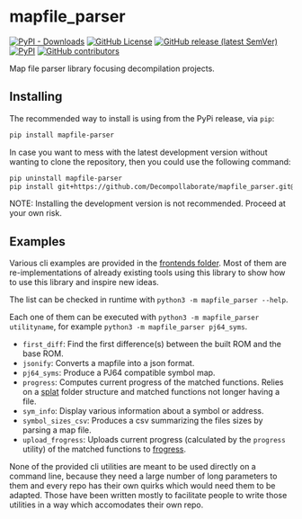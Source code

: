 # mapfile_parser

[![PyPI - Downloads](https://img.shields.io/pypi/dm/mapfile-parser)](https://pypi.org/project/mapfile-parser/)
[![GitHub License](https://img.shields.io/github/license/Decompollaborate/mapfile_parser)](https://github.com/Decompollaborate/mapfile_parser/releases/latest)
[![GitHub release (latest SemVer)](https://img.shields.io/github/v/release/Decompollaborate/mapfile_parser)](https://github.com/Decompollaborate/mapfile_parser/releases/latest)
[![PyPI](https://img.shields.io/pypi/v/mapfile-parser)](https://pypi.org/project/mapfile-parser/)
[![GitHub contributors](https://img.shields.io/github/contributors/Decompollaborate/mapfile_parser?logo=purple)](https://github.com/Decompollaborate/mapfile_parser/graphs/contributors)

Map file parser library focusing decompilation projects.

## Installing

The recommended way to install is using from the PyPi release, via `pip`:

```bash
pip install mapfile-parser
```

In case you want to mess with the latest development version without wanting to clone the repository, then you could use the following command:

```bash
pip uninstall mapfile-parser
pip install git+https://github.com/Decompollaborate/mapfile_parser.git@develop
```

NOTE: Installing the development version is not recommended. Proceed at your own risk.

## Examples

Various cli examples are provided in the [frontends folder](src/mapfile_parser/frontends). Most of them are re-implementations of already existing tools using this library to show how to use this library and inspire new ideas.

The list can be checked in runtime with `python3 -m mapfile_parser --help`.

Each one of them can be executed with `python3 -m mapfile_parser utilityname`, for example `python3 -m mapfile_parser pj64_syms`.

- `first_diff`: Find the first difference(s) between the built ROM and the base ROM.
- `jsonify`: Converts a mapfile into a json format.
- `pj64_syms`: Produce a PJ64 compatible symbol map.
- `progress`: Computes current progress of the matched functions. Relies on a [splat](https://github.com/ethteck/splat) folder structure and matched functions not longer having a file.
- `sym_info`: Display various information about a symbol or address.
- `symbol_sizes_csv`: Produces a csv summarizing the files sizes by parsing a map file.
- `upload_frogress`: Uploads current progress (calculated by the `progress` utility) of the matched functions to [frogress](https://github.com/decompals/frogress).

None of the provided cli utilities are meant to be used directly on a command line, because they need a large number of long parameters to them and every repo has their own quirks which would need them to be adapted. Those have been written mostly to facilitate people to write those utilities in a way which accomodates their own repo.
